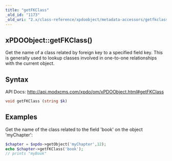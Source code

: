 ```yaml
---
title: "getFKClass"
_old_id: "1173"
_old_uri: "2.x/class-reference/xpdoobject/metadata-accessors/getfkclass"
---
```


## xPDOObject::getFKClass()

Get the name of a class related by foreign key to a specified field key. This is generally used to lookup classes involved in one-to-one relationships with the current object.

## Syntax

API Docs: <http://api.modxcms.com/xpdo/om/xPDOObject.html#getFKClass>

``` php 
void getFKClass (string $k)
```

## Examples

Get the name of the class related to the field 'book' on the object 'myChapter':

``` php 
$chapter = $xpdo->getObject('myChapter',12);
echo $chapter->getFKClass('book');
// prints "myBook"
```